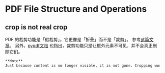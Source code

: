 # PDF File Structure and Operations

## crop is not real crop

PDF 的裁剪功能是「假裁剪」，它更像是「折叠」而不是「裁剪」。
参考[这篇文章](https://sspai.com/post/61716)。
另外，[pypdf文档](https://pypdf.readthedocs.io/en/stable/user/cropping-and-transforming.html#cropping-and-transforming-pdfs)
也指出，裁剪功能只是让框外元素不可见，并不会真正删除它们。

```markdown
**Note**
Just because content is no longer visible, it is not gone. Cropping works by adjusting the viewbox. That means content that was cropped away can still be restored.
```
